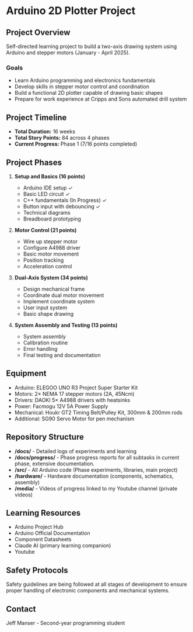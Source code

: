 # Arduino 2D Plotter Project

## Project Overview
Self-directed learning project to build a two-axis drawing system using Arduino and stepper motors (January - April 2025).

### Goals
- Learn Arduino programming and electronics fundamentals
- Develop skills in stepper motor control and coordination
- Build a functional 2D plotter capable of drawing basic shapes
- Prepare for work experience at Cripps and Sons automated drill system

## Project Timeline
- **Total Duration:** 16 weeks
- **Total Story Points:** 84 across 4 phases
- **Current Progress:** Phase 1 (7/16 points completed)

## Project Phases
1. **Setup and Basics (16 points)**
   - Arduino IDE setup ✓
   - Basic LED circuit ✓
   - C++ fundamentals (In Progress) ✓
   - Button input with debouncing ✓
   - Technical diagrams
   - Breadboard prototyping

2. **Motor Control (21 points)**
   - Wire up stepper motor
   - Configure A4988 driver
   - Basic motor movement
   - Position tracking
   - Acceleration control

3. **Dual-Axis System (34 points)**
   - Design mechanical frame
   - Coordinate dual motor movement
   - Implement coordinate system
   - User input system
   - Basic shape drawing

4. **System Assembly and Testing (13 points)**
   - System assembly
   - Calibration routine
   - Error handling
   - Final testing and documentation

## Equipment
- Arduino: ELEGOO UNO R3 Project Super Starter Kit
- Motors: 2× NEMA 17 stepper motors (2A, 45Ncm)
- Drivers: DAOKI 5× A4988 drivers with heatsinks
- Power: Facmogu 12V 5A Power Supply
- Mechanical: Houkr GT2 Timing Belt/Pulley Kit, 300mm & 200mm rods
- Additional: SG90 Servo Motor for pen mechanism

## Repository Structure
- **/docs/** - Detailed logs of experiments and learning
- **/docs/progress/** - Phase progress reports for all subtasks in current phase, extensive documentation.
- **/src/** - All Arduino code (Phase experiments, libraries, main project)
- **/hardware/** - Hardware documentation (components, schematics, assembly)
- **/media/** - Videos of progress linked to my Youtube channel (private videos)

## Learning Resources
- Arduino Project Hub
- Arduino Official Documentation
- Component Datasheets
- Claude AI (primary learning companion)
- Youtube

## Safety Protocols
Safety guidelines are being followed at all stages of development to ensure proper handling of electronic components and mechanical systems.

## Contact
Jeff Manser - Second-year programming student